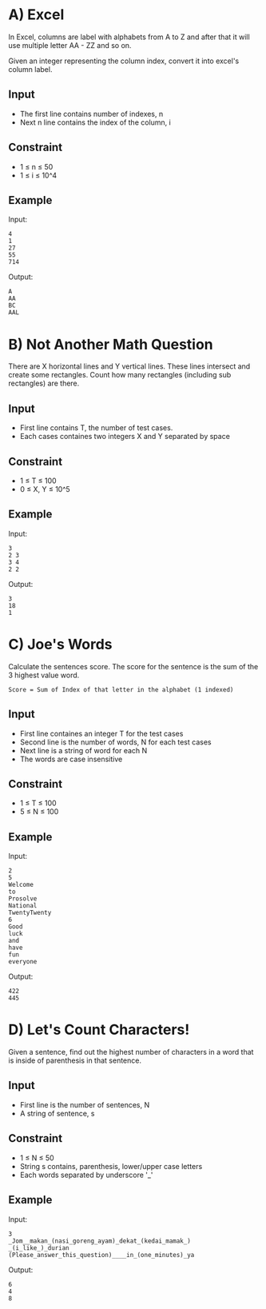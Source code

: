 # A) Excel

In Excel, columns are label with alphabets from A to Z and after that it will use multiple letter AA - ZZ and so on.

Given an integer representing the column index, convert it into excel's column label.

## Input

-   The first line contains number of indexes, n
-   Next n line contains the index of the column, i

## Constraint

-   1 ≤ n ≤ 50
-   1 ≤ i ≤ 10^4

## Example

Input:

    4
    1
    27
    55
    714

Output:

    A
    AA
    BC
    AAL

# B) Not Another Math Question

There are X horizontal lines and Y vertical lines. These lines intersect and create some rectangles. Count how many rectangles (including sub rectangles) are there.

## Input

-   First line contains T, the number of test cases.
-   Each cases containes two integers X and Y separated by space

## Constraint

-   1 ≤ T ≤ 100
-   0 ≤ X, Y ≤ 10^5

## Example

Input:

    3
    2 3
    3 4
    2 2

Output:

    3
    18
    1

# C) Joe's Words

Calculate the sentences score. The score for the sentence is the sum of the 3 highest value word.

`Score = Sum of Index of that letter in the alphabet (1 indexed)`

## Input

-   First line containes an integer T for the test cases
-   Second line is the number of words, N for each test cases
-   Next line is a string of word for each N
-   The words are case insensitive

## Constraint

-   1 ≤ T ≤ 100
-   5 ≤ N ≤ 100

## Example

Input:

    2
    5
    Welcome
    to
    Prosolve
    National
    TwentyTwenty
    6
    Good
    luck
    and
    have
    fun
    everyone


Output:

    422
    445

# D) Let's Count Characters!

Given a sentence, find out the highest number of characters in a word that is inside of parenthesis in that sentence.

## Input

-   First line is the number of sentences, N
-   A string of sentence, s

## Constraint

-   1 ≤ N ≤ 50
-   String s contains, parenthesis, lower/upper case letters
-   Each words separated by underscore '\_'

## Example

Input:

    3
    _Jom__makan_(nasi_goreng_ayam)_dekat_(kedai_mamak_)
    _(i_like_)_durian
    (Please_answer_this_question)____in_(one_minutes)_ya

Output:

    6
    4
    8
